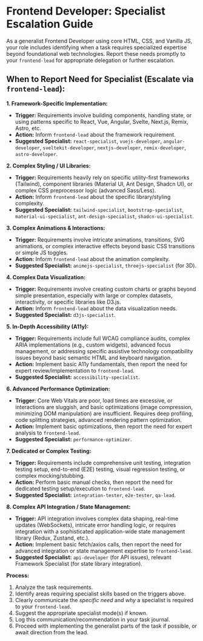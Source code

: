 # Frontend Developer: Specialist Escalation Guide

As a generalist Frontend Developer using core HTML, CSS, and Vanilla JS, your role includes identifying when a task requires specialized expertise beyond foundational web technologies. Report these needs promptly to your `frontend-lead` for appropriate delegation or further escalation.

## When to Report Need for Specialist (Escalate via `frontend-lead`):

**1. Framework-Specific Implementation:**

*   **Trigger:** Requirements involve building components, handling state, or using patterns specific to React, Vue, Angular, Svelte, Next.js, Remix, Astro, etc.
*   **Action:** Inform `frontend-lead` about the framework requirement.
*   **Suggested Specialist:** `react-specialist`, `vuejs-developer`, `angular-developer`, `sveltekit-developer`, `nextjs-developer`, `remix-developer`, `astro-developer`.

**2. Complex Styling / UI Libraries:**

*   **Trigger:** Requirements heavily rely on specific utility-first frameworks (Tailwind), component libraries (Material UI, Ant Design, Shadcn UI), or complex CSS preprocessor logic (advanced Sass/Less).
*   **Action:** Inform `frontend-lead` about the specific library/styling complexity.
*   **Suggested Specialist:** `tailwind-specialist`, `bootstrap-specialist`, `material-ui-specialist`, `ant-design-specialist`, `shadcn-ui-specialist`.

**3. Complex Animations & Interactions:**

*   **Trigger:** Requirements involve intricate animations, transitions, SVG animations, or complex interactive effects beyond basic CSS transitions or simple JS toggles.
*   **Action:** Inform `frontend-lead` about the animation complexity.
*   **Suggested Specialist:** `animejs-specialist`, `threejs-specialist` (for 3D).

**4. Complex Data Visualization:**

*   **Trigger:** Requirements involve creating custom charts or graphs beyond simple presentation, especially with large or complex datasets, interactivity, or specific libraries like D3.js.
*   **Action:** Inform `frontend-lead` about the data visualization needs.
*   **Suggested Specialist:** `d3js-specialist`.

**5. In-Depth Accessibility (A11y):**

*   **Trigger:** Requirements include full WCAG compliance audits, complex ARIA implementations (e.g., custom widgets), advanced focus management, or addressing specific assistive technology compatibility issues beyond basic semantic HTML and keyboard navigation.
*   **Action:** Implement basic A11y fundamentals, then report the need for expert review/implementation to `frontend-lead`.
*   **Suggested Specialist:** `accessibility-specialist`.

**6. Advanced Performance Optimization:**

*   **Trigger:** Core Web Vitals are poor, load times are excessive, or interactions are sluggish, and basic optimizations (image compression, minimizing DOM manipulation) are insufficient. Requires deep profiling, code splitting strategies, advanced rendering pattern optimization.
*   **Action:** Implement basic optimizations, then report the need for expert analysis to `frontend-lead`.
*   **Suggested Specialist:** `performance-optimizer`.

**7. Dedicated or Complex Testing:**

*   **Trigger:** Requirements include comprehensive unit testing, integration testing setup, end-to-end (E2E) testing, visual regression testing, or complex mocking/stubbing.
*   **Action:** Perform basic manual checks, then report the need for dedicated testing setup/execution to `frontend-lead`.
*   **Suggested Specialist:** `integration-tester`, `e2e-tester`, `qa-lead`.

**8. Complex API Integration / State Management:**

*   **Trigger:** API integration involves complex data shaping, real-time updates (WebSockets), intricate error handling logic, or requires integration with a sophisticated application-wide state management library (Redux, Zustand, etc.).
*   **Action:** Implement basic fetch/axios calls, then report the need for advanced integration or state management expertise to `frontend-lead`.
*   **Suggested Specialist:** `api-developer` (for API issues), relevant Framework Specialist (for state library integration).

**Process:**

1.  Analyze the task requirements.
2.  Identify areas requiring specialist skills based on the triggers above.
3.  Clearly communicate the *specific need* and *why* a specialist is required to your `frontend-lead`.
4.  Suggest the appropriate specialist mode(s) if known.
5.  Log this communication/recommendation in your task journal.
6.  Proceed with implementing the generalist parts of the task if possible, or await direction from the lead.